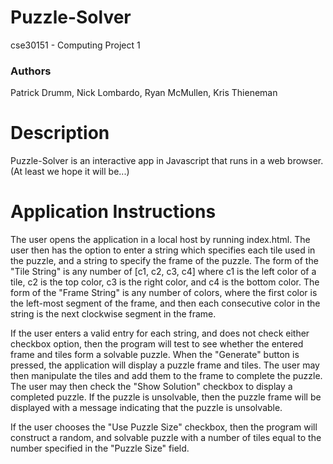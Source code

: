 # Puzzle-Solver
cse30151 - Computing Project 1

### Authors
Patrick Drumm, Nick Lombardo, Ryan McMullen, Kris Thieneman

# Description
Puzzle-Solver is an interactive app in Javascript that runs in a web browser. (At least we hope it will be...)

# Application Instructions

The user opens the application in a local host by running index.html. The user then has the option to enter a string which specifies each tile used
in the puzzle, and a string to specify the frame of the puzzle. The form of the "Tile String" is any number of [c1, c2, c3, c4]
where c1 is the left color of a tile, c2 is the top color, c3 is the right color, and c4 is the bottom color. The form of
the "Frame String" is any number of colors, where the first color is the left-most segment of the frame, and then each consecutive
color in the string is the next clockwise segment in the frame.

If the user enters a valid entry for each string, and
does not check either checkbox option, then the program will test to see whether the entered frame and tiles form a
solvable puzzle. When the "Generate" button is pressed, the application will display a puzzle frame and tiles.
The user may then manipulate the tiles and add them to the frame to complete the puzzle. The user may then check the
"Show Solution" checkbox to display a completed puzzle. If the puzzle is unsolvable, then the puzzle frame will be displayed
with a message indicating that the puzzle is unsolvable.

If the user chooses the "Use Puzzle Size" checkbox, then the program will construct a random, and solvable puzzle with
a number of tiles equal to the number specified in the "Puzzle Size" field.